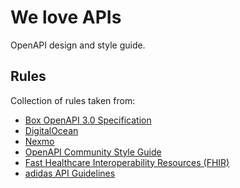 # We love APIs

OpenAPI design and style guide.

## Rules

Collection of rules taken from:

- [Box OpenAPI 3.0 Specification](https://github.com/box/box-openapi)
- [DigitalOcean](https://github.com/digitalocean/openapi)
- [Nexmo](https://github.com/Nexmo/api-specification)
- [OpenAPI Community Style Guide](https://github.com/openapi-contrib/style-guides)
- [Fast Healthcare Interoperability Resources (FHIR)](http://hl7.org/fhir/http.html#general)
- [adidas API Guidelines](https://adidas.gitbook.io/api-guidelines/)

